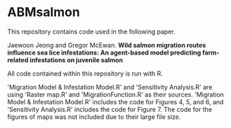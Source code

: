 # ABMsalmon

This repository contains code used in the following paper. 

Jaewoon Jeong and Gregor McEwan. **Wild salmon migration routes influence sea lice infestations: An agent-based model predicting farm-related infestations on juvenile salmon**

All code contained within this repository is run with R. 

'Migration Model & Infestation Model.R' and 'Sensitivity Analysis.R' are using 'Raster map.R' and 'MigrationFunction.R' as their sources. 'Migration Model & Infestation Model.R' includes the code for Figures 4, 5, and 6, and 'Sensitivity Analysis.R' includes the code for Figure 7. The code for the figures of maps was not included due to their large file size. 
